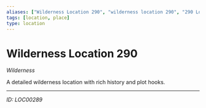 ```yaml
---
aliases: ["Wilderness Location 290", "wilderness location 290", "290 Location Wilderness"]
tags: [location, place]
type: location
---
```


# Wilderness Location 290

*Wilderness*

A detailed wilderness location with rich history and plot hooks.

---
*ID: LOC00289*